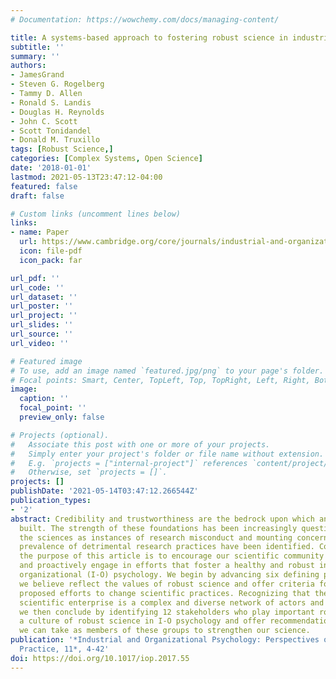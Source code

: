 ```yaml
---
# Documentation: https://wowchemy.com/docs/managing-content/

title: A systems-based approach to fostering robust science in industrial-organizational psychology
subtitle: ''
summary: ''
authors:
- JamesGrand
- Steven G. Rogelberg
- Tammy D. Allen
- Ronald S. Landis
- Douglas H. Reynolds
- John C. Scott
- Scott Tonidandel
- Donald M. Truxillo
tags: [Robust Science,]
categories: [Complex Systems, Open Science]
date: '2018-01-01'
lastmod: 2021-05-13T23:47:12-04:00
featured: false
draft: false

# Custom links (uncomment lines below)
links:
- name: Paper
  url: https://www.cambridge.org/core/journals/industrial-and-organizational-psychology/article/systemsbased-approach-to-fostering-robust-science-in-industrialorganizational-psychology/FD06EF9650C321C18E542230703892BD
  icon: file-pdf
  icon_pack: far

url_pdf: ''
url_code: ''
url_dataset: ''
url_poster: ''
url_project: ''
url_slides: ''
url_source: ''
url_video: ''

# Featured image
# To use, add an image named `featured.jpg/png` to your page's folder.
# Focal points: Smart, Center, TopLeft, Top, TopRight, Left, Right, BottomLeft, Bottom, BottomRight.
image:
  caption: ''
  focal_point: ''
  preview_only: false

# Projects (optional).
#   Associate this post with one or more of your projects.
#   Simply enter your project's folder or file name without extension.
#   E.g. `projects = ["internal-project"]` references `content/project/deep-learning/index.md`.
#   Otherwise, set `projects = []`.
projects: []
publishDate: '2021-05-14T03:47:12.266544Z'
publication_types:
- '2'
abstract: Credibility and trustworthiness are the bedrock upon which any science is
  built. The strength of these foundations has been increasingly questioned across
  the sciences as instances of research misconduct and mounting concerns over the
  prevalence of detrimental research practices have been identified. Consequently,
  the purpose of this article is to encourage our scientific community to positively
  and proactively engage in efforts that foster a healthy and robust industrial and
  organizational (I-O) psychology. We begin by advancing six defining principles that
  we believe reflect the values of robust science and offer criteria for evaluating
  proposed efforts to change scientific practices. Recognizing that the contemporary
  scientific enterprise is a complex and diverse network of actors and institutions,
  we then conclude by identifying 12 stakeholders who play important roles in achieving
  a culture of robust science in I-O psychology and offer recommendations for actions
  we can take as members of these groups to strengthen our science.
publication: '*Industrial and Organizational Psychology: Perspectives on Science and
  Practice, 11*, 4-42'
doi: https://doi.org/10.1017/iop.2017.55
---
```

